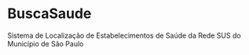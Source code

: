 # BuscaSaude
Sistema de Localização de Estabelecimentos de Saúde da Rede SUS do Município de São Paulo
